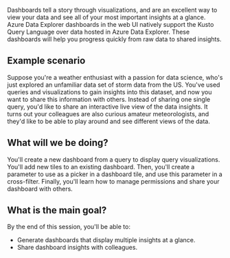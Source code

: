 Dashboards tell a story through visualizations, and are an excellent way to view your data and see all of your most important insights at a glance. Azure Data Explorer dashboards in the web UI natively support the Kusto Query Language over data hosted in Azure Data Explorer. These dashboards will help you progress quickly from raw data to shared insights. 

## Example scenario

Suppose you're a weather enthusiast with a passion for data science, who's just explored an unfamiliar data set of storm data from the US. You've used queries and visualizations to gain insights into this dataset, and now you want to share this information with others. Instead of sharing one single query, you'd like to share an interactive live view of the data insights. It turns out your colleagues are also curious amateur meteorologists, and they'd like to be able to play around and see different views of the data.

## What will we be doing?

You'll create a new dashboard from a query to display query visualizations. You'll add new tiles to an existing dashboard. Then, you'll create a parameter to use as a picker in a dashboard tile, and use this parameter in a cross-filter. Finally, you'll learn how to manage permissions and share your dashboard with others.

## What is the main goal?

By the end of this session, you'll be able to:

* Generate dashboards that display multiple insights at a glance.
* Share dashboard insights with colleagues.
